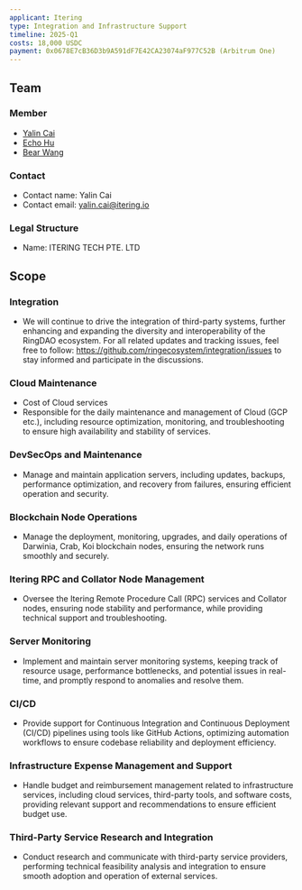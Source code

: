 ```yaml
---
applicant: Itering
type: Integration and Infrastructure Support
timeline: 2025-Q1
costs: 18,000 USDC
payment: 0x0678E7cB36D3b9A591dF7E42CA23074aF977C52B (Arbitrum One)
---
```


## Team

### Member

- [Yalin Cai](https://github.com/fewensa)
- [Echo Hu](https://github.com/hujw77)
- [Bear Wang](https://github.com/boundless-forest)

### Contact

- Contact name: Yalin Cai
- Contact email: yalin.cai@itering.io

### Legal Structure

- Name: ITERING TECH PTE. LTD

## Scope

### Integration

- We will continue to drive the integration of third-party systems, further enhancing and expanding the diversity and interoperability of the RingDAO ecosystem. For all related updates and tracking issues, feel free to follow: https://github.com/ringecosystem/integration/issues to stay informed and participate in the discussions.

### Cloud Maintenance

- Cost of Cloud services
- Responsible for the daily maintenance and management of Cloud (GCP etc.), including resource optimization, monitoring, and troubleshooting to ensure high availability and stability of services.

### DevSecOps and Maintenance

- Manage and maintain application servers, including updates, backups, performance optimization, and recovery from failures, ensuring efficient operation and security.

### Blockchain Node Operations

- Manage the deployment, monitoring, upgrades, and daily operations of Darwinia, Crab, Koi blockchain nodes, ensuring the network runs smoothly and securely.

### Itering RPC and Collator Node Management

- Oversee the Itering Remote Procedure Call (RPC) services and Collator nodes, ensuring node stability and performance, while providing technical support and troubleshooting.

### Server Monitoring

- Implement and maintain server monitoring systems, keeping track of resource usage, performance bottlenecks, and potential issues in real-time, and promptly respond to anomalies and resolve them.

### CI/CD

- Provide support for Continuous Integration and Continuous Deployment (CI/CD) pipelines using tools like GitHub Actions, optimizing automation workflows to ensure codebase reliability and deployment efficiency.

### Infrastructure Expense Management and Support

- Handle budget and reimbursement management related to infrastructure services, including cloud services, third-party tools, and software costs, providing relevant support and recommendations to ensure efficient budget use.

### Third-Party Service Research and Integration

- Conduct research and communicate with third-party service providers, performing technical feasibility analysis and integration to ensure smooth adoption and operation of external services.


